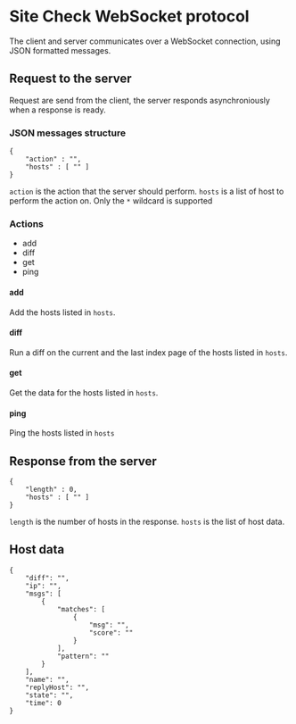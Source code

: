 # Site Check WebSocket protocol

The client and server communicates over a WebSocket connection, using JSON
formatted messages.

## Request to the server

Request are send from the client, the server responds asynchroniously when a
response is ready.

### JSON messages structure

	{
		"action" : "",
		"hosts" : [ "" ]
	}
	
`action` is the action that the server should perform. `hosts` is a list of
host to perform the action on. Only the `*` wildcard is supported
	
### Actions

 * add
 * diff
 * get
 * ping
 
#### add

Add the hosts listed in `hosts`.
 
#### diff

Run a diff on the current and the last index page of the hosts listed in
`hosts`.

#### get

Get the data for the hosts listed in `hosts`.

#### ping

Ping the hosts listed in `hosts`

## Response from the server

	{
		"length" : 0,
		"hosts" : [ "" ]
	}
  
`length` is the number of hosts in the response. `hosts` is the list of host
data.

## Host data

	{
        "diff": "",
        "ip": "",
        "msgs": [
            {
                "matches": [
                    {
                        "msg": "",
                        "score": ""
                    }
                ],
                "pattern": ""
            }
        ],
        "name": "",
        "replyHost": "",
        "state": "",
        "time": 0
    }
